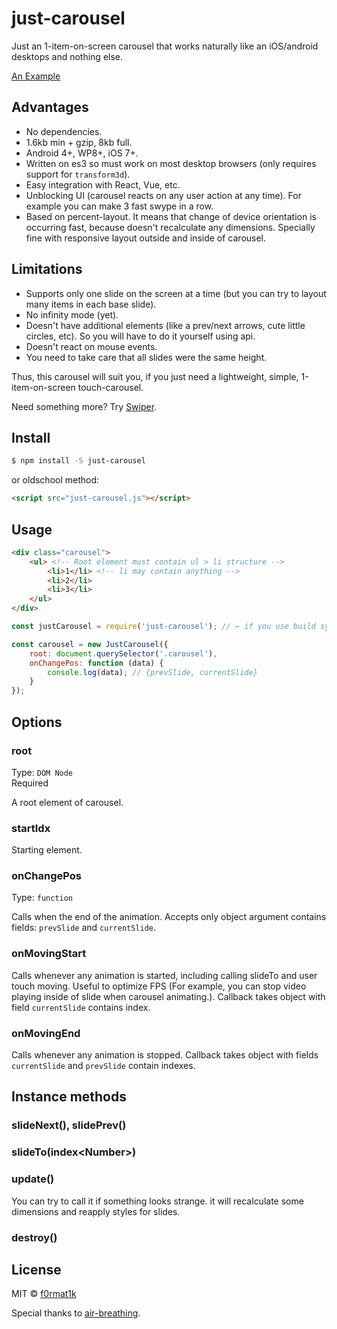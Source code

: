 # just-carousel

Just an 1-item-on-screen carousel that works naturally like an iOS/android desktops and nothing else.

[An Example](https://promo.github.io/just-carousel/demo/index.html)

## Advantages

* No dependencies.  
* 1.6kb min + gzip, 8kb full.  
* Android 4+, WP8+, iOS 7+.  
* Written on es3 so must work on most desktop browsers (only requires support for `transform3d`).  
* Easy integration with React, Vue, etc.
* Unblocking UI (carousel reacts on any user action at any time). For example you can make 3 fast swype in a row.
* Based on percent-layout. It means that change of device orientation is occurring fast, because doesn't recalculate any
dimensions. Specially fine with responsive layout outside and inside of carousel. 

## Limitations
* Supports only one slide on the screen at a time (but you can try to layout many items in each base slide).  
* No infinity mode (yet).  
* Doesn't have additional elements (like a prev/next arrows, cute little circles, etc). So you will have to do it
yourself using api.  
* Doesn't react on mouse events.  
* You need to take care that all slides were the same height.  

Thus, this carousel will suit you, if you just need a lightweight, simple, 1-item-on-screen touch-carousel.  

Need something more? Try [Swiper](https://github.com/nolimits4web/Swiper).

## Install

```bash
$ npm install -S just-carousel
```

or oldschool method:

```html
<script src="just-carousel.js"></script>
```

## Usage
```html
<div class="carousel">
	<ul> <!-- Root element must contain ul > li structure -->
		<li>1</li> <!-- li may contain anything -->
		<li>2</li>
		<li>3</li>
	</ul>
</div>
```

```js
const justCarousel = require('just-carousel'); // ← if you use build system

const carousel = new JustCarousel({
	root: document.querySelector('.carousel'),
	onChangePos: function (data) {
		console.log(data); // {prevSlide, currentSlide}
	}
});
```

## Options

### root

Type: `DOM Node`  
Required

A root element of carousel.

### startIdx

Starting element.

### onChangePos

Type: `function`

Calls when the end of the animation. Accepts only object argument
contains fields: `prevSlide` and `currentSlide`.

### onMovingStart
Calls whenever any animation is started, including calling slideTo and user touch moving.
Useful to optimize FPS (For example, you can stop video playing inside of slide when carousel animating.).
Callback takes object with field `currentSlide` contains index.

### onMovingEnd
Calls whenever any animation is stopped. Callback takes object with fields `currentSlide` and `prevSlide`
contain indexes.

## Instance methods

### slideNext(), slidePrev()

### slideTo(index\<Number\>)

### update()

You can try to call it if something looks strange. it will recalculate some dimensions and reapply styles for slides.

### destroy()

## License

MIT © [f0rmat1k](https://github.com/f0rmat1k)  
  
Special thanks to [air-breathing](https://github.com/air-breathing).
